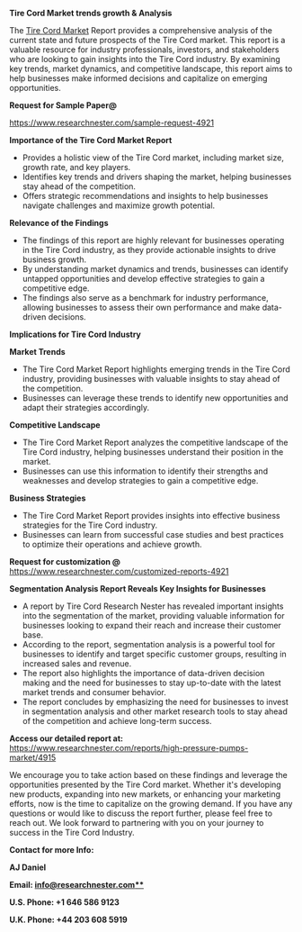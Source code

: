 ﻿<a name="_hlk169704084"></a><a name="_hlk168649135"></a><a name="_hlk167721000"></a>**Tire Cord Market trends growth & Analysis**

The [Tire Cord Market](https://www.researchnester.com/reports/tire-cord-market/4921) Report provides a comprehensive analysis of the current state and future prospects of the Tire Cord market. This report is a valuable resource for industry professionals, investors, and stakeholders who are looking to gain insights into the Tire Cord industry. By examining key trends, market dynamics, and competitive landscape, this report aims to help businesses make informed decisions and capitalize on emerging opportunities.

**Request for Sample Paper@**

<https://www.researchnester.com/sample-request-4921>

**Importance of the Tire Cord Market Report**

- Provides a holistic view of the Tire Cord market, including market size, growth rate, and key players.
- Identifies key trends and drivers shaping the market, helping businesses stay ahead of the competition.
- Offers strategic recommendations and insights to help businesses navigate challenges and maximize growth potential.

**Relevance of the Findings**	

- The findings of this report are highly relevant for businesses operating in the Tire Cord industry, as they provide actionable insights to drive business growth.
- By understanding market dynamics and trends, businesses can identify untapped opportunities and develop effective strategies to gain a competitive edge.
- The findings also serve as a benchmark for industry performance, allowing businesses to assess their own performance and make data-driven decisions.

**Implications for Tire Cord  Industry**

**Market Trends**

- The Tire Cord Market Report highlights emerging trends in the Tire Cord industry, providing businesses with valuable insights to stay ahead of the competition.
- Businesses can leverage these trends to identify new opportunities and adapt their strategies accordingly.

**Competitive Landscape**

- The Tire Cord Market Report analyzes the competitive landscape of the Tire Cord industry, helping businesses understand their position in the market.
- Businesses can use this information to identify their strengths and weaknesses and develop strategies to gain a competitive edge.

**Business Strategies**

- The Tire Cord Market Report provides insights into effective business strategies for the Tire Cord industry.
- Businesses can learn from successful case studies and best practices to optimize their operations and achieve growth.

**Request for customization @** <https://www.researchnester.com/customized-reports-4921>

**Segmentation Analysis Report Reveals Key Insights for Businesses**

- A report by Tire Cord Research Nester has revealed important insights into the segmentation of the market, providing valuable information for businesses looking to expand their reach and increase their customer base.
- According to the report, segmentation analysis is a powerful tool for businesses to identify and target specific customer groups, resulting in increased sales and revenue.
- The report also highlights the importance of data-driven decision making and the need for businesses to stay up-to-date with the latest market trends and consumer behavior.
- The report concludes by emphasizing the need for businesses to invest in segmentation analysis and other market research tools to stay ahead of the competition and achieve long-term success.

**Access our detailed report at:** <https://www.researchnester.com/reports/high-pressure-pumps-market/4915>

We encourage you to take action based on these findings and leverage the opportunities presented by the Tire Cord market. Whether it's developing new products, expanding into new markets, or enhancing your marketing efforts, now is the time to capitalize on the growing demand. If you have any questions or would like to discuss the report further, please feel free to reach out. We look forward to partnering with you on your journey to success in the Tire Cord Industry.

**Contact for more Info:**

**AJ Daniel**

**Email: [info@researchnester.com**](mailto:info@researchnester.com "mailto:info@researchnester.com")**

**U.S. Phone: +1 646 586 9123**

**U.K. Phone: +44 203 608 5919**



